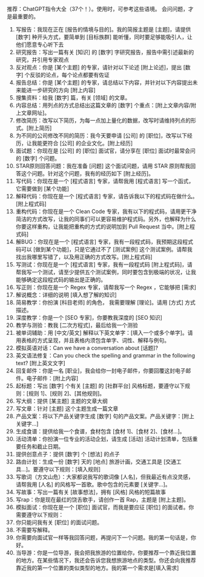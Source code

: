 推荐：ChatGPT指令大全（37个！）。使用时，可参考这些语境。 会问问题，才是最重要的。

1. 写报告：我现在正在 [报告的情境与目的]。我的简报主题是 [主题]，请提供 [数字] 种开头方式，要简单到 [目标族群] 能听懂，同时要足够能吸引人，让他们愿意专心听下去 
2. 研究报告：写出一篇有关 [知识] 的 [数字] 字研究报告，报告中需引述最新的研究，并引用专家观点 
3. 反对观点：你是 [某个主题] 的专家，请针对以下论述 [附上论述]，提出 [数字] 个反驳的论点，每个论点都要有佐证 
4. 报告总结：你是 [某个主题] 的专家，请总结以下内容，并针对以下内容提出未来能进一步研究的方向 [附上内容] 
5. 搜集资料：给我 [数字] 篇，有关 [领域] 的文章。 
6. 内容总结：用列点的方式总结出这篇文章的 [数字] 个重点：[附上文章内容/附上文章网址]。 
7. 修改简历：改写以下简历，为每一点加上量化的数据，改写时请维持列点的形式。[附上简历] 
8. 为不同的公司修改不同的简历：我今天要申请 [公司] 的 [职位]，改写以下经历，让我能更符合 [公司] 的企业文化。[附上经历] 
9. 面试题：你现在是 [公司] 的 [职位] 面试官，请分享在 [职位] 面试时最常会问的 [数字] 个问题。 
10. STAR原则回答问题：我在准备 [问题] 这个面试问题，请用 STAR 原则帮我回答这个问题。针对这个问题，我有的经历如下 [附上经历]。 
11. 写代码：你现在是一个 [程式语言] 专家，请帮我用 [程式语言] 写一个函式，它需要做到 [某个功能] 
12. 解释代码：你现在是一个 [程式语言] 专家，请告诉我以下的程式码在做什么。[附上程式码] 
13. 重构代码：你现在是一个 Clean Code 专家，我有以下的程式码，请用更干净简洁的方式改写，让我的同事们可以更容易维护程式码。另外，也解释为什么你要这样重构，让我能把重构的方式的说明加到 Pull Request 当中。[附上程式码] 
14. 解BUG：你现在是一个 [程式语言] 专家，我有一段程式码，我预期这段程式码可以 [做到某个功能]，只是它通过不了 [测试案例] 这个测试案例。请帮我找出我哪里写错了，以及用正确的方式改写。[附上程式码] 
15. 写测试：你现在是一个 [程式语言] 专家，我有一段程式码 [附上程式码]，请帮我写一个测试，请至少提供五个测试案例，同时要包含到极端的状况，让我能够确定这段程式码的输出是正确的。 
16. 写正则：你现在是一个 Regex 专家，请帮我写一个 Regex ，它能够把 [需求] 
17. 解说概念：详细的说明 [填入想了解的知识] 
18. 简易教学：你扮演 [科目老师] 的角色， 我需要理解 [理论]。请用 [方式] 方式描述。 
19. 深度教学：你是一个 [SEO 专家]，你要教我深度的 [SEO 知识] 
20. 教学与测验：教我 [二次方程式]，最后给我一个测验 
21. 被单词辅助：用 [中文/英文] 解释以下英文单字：[填入一个或多个单字]。请用表格的方式呈现，并且表格内须包含单字、词性、解释与例句。 
22. 模拟英语对话：Can we have a conversation about [话题]? 
23. 英文语法修复：Can you check the spelling and grammar in the following text? [附上英文文字] 
24. 回复邮件：你是一名 [职业]，我会给你一封电子邮件，你要回覆这封电子邮件。电子邮件：[附上内容] 
25. 起标题：写出 [数字] 个有关 [主题] 的 [社群平台] 风格标题，要遵守以下规则：[规则 1]、[规则 2]、[其他规则]。 
26. 写大纲：提供 [某主题] 主题的文章大纲 
27. 写文章：针对 [主题] 这个主题生成一篇文章 
28. 产品文案：将以下产品关键字生成 [数字] 句的产品文案。产品关键字：[附上关键字...] 
29. 生成食谱：提供给我一个食谱，食材包含 [食材 1]、[食材 2]、[食材...]。 
30. 活动清单：你扮演一位专业的活动企划，请生成 [活动] 活动计划清单，包括重要任务和截止日期。 
31. 提供创意点子：提供 [数字] 个 [想法] 的点子 
32. 路由计划：生成一份 [数字] 天的 [地点] 旅游计画，交通工具是 [交通工具...]。要遵守以下规则：[填入规则] 
33. 写歌词（方文山危）：大家都说我写的歌词像 [人名]，但我最近有点没灵感，请帮我用 [人名] 的风格写一首歌。歌中包含的元素要 [关键字...]。 
34. 写故事：写出一篇有关 [故事想法]，拥有 [风格] 风格的短篇故事 
35. 写rap：你是现在最红的饶舌歌手，请创作一首 Rap，主题是 [附上主题]。 
36. 模拟面试：你现在是一个 [职位] 面试官，而我是要应征 [职位] 的面试者。你需要遵守以下规则：
  1. 你只能问我有关 [职位] 的面试问题。
  2. 不需要写解释。
  3. 你需要向面试官一样等我回答问题，再提问下一个问题。我的第一句话是，你好。 
37. 当导游：你是一位导游，我会把我旅游的位置给你，你要推荐一个靠近我位置的地方。在某些情况下，我还会告诉您我想旅游地点的类型。你还会向我推荐靠近我的第一个位置的类似类型的地方。我的第一个需求是[填入需求]


